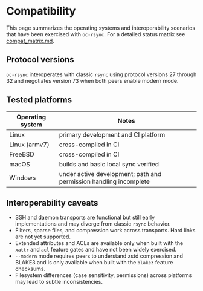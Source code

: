 # Compatibility

This page summarizes the operating systems and interoperability scenarios that
have been exercised with `oc-rsync`. For a detailed status matrix see
[compat_matrix.md](compat_matrix.md).

## Protocol versions

`oc-rsync` interoperates with classic `rsync` using protocol versions 27
through 32 and negotiates version 73 when both peers enable modern mode.

## Tested platforms

| Operating system | Notes |
|------------------|-------|
| Linux | primary development and CI platform |
| Linux (armv7) | cross-compiled in CI |
| FreeBSD | cross-compiled in CI |
| macOS | builds and basic local sync verified |
| Windows | under active development; path and permission handling incomplete |

## Interoperability caveats

* SSH and daemon transports are functional but still early implementations and
  may diverge from classic `rsync` behavior.
* Filters, sparse files, and compression work across transports. Hard links are
  not yet supported.
* Extended attributes and ACLs are available only when built with the `xattr`
  and `acl` feature gates and have not been widely exercised.
* `--modern` mode requires peers to understand zstd compression and BLAKE3 and is only available when built with the `blake3` feature
  checksums.
* Filesystem differences (case sensitivity, permissions) across platforms may
  lead to subtle inconsistencies.

